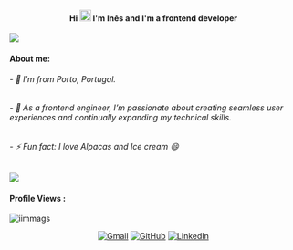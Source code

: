 
<h4 align="center">Hi <img src="https://media.giphy.com/media/hvRJCLFzcasrR4ia7z/giphy.gif" width="20"> I'm Inês and I'm a frontend developer </h4>

<a href="https://www.youtube.com/watch?v=dQw4w9WgXcQ"><img src="https://user-images.githubusercontent.com/73097560/115834477-dbab4500-a447-11eb-908a-139a6edaec5c.gif"></a>

<h4>About me:</h4>

<h6>- 🌱 I’m from Porto, Portugal.</h6>
<h6>- 💬 As a frontend engineer, I’m passionate about creating seamless user experiences and continually expanding my technical skills. </h6>
<h6>- ⚡ Fun fact: I love Alpacas and Ice cream 😄</h6>

<a href="https://www.youtube.com/watch?v=dQw4w9WgXcQ"><img src="https://user-images.githubusercontent.com/73097560/115834477-dbab4500-a447-11eb-908a-139a6edaec5c.gif"></a>

<p align="right"> <h4>Profile Views :</h4><img src="https://komarev.com/ghpvc/?username=iimmags&label=Profile%20views&color=0e75b6&style=flat" alt="iimmags" /> 
</p>

<p align="center">
	<a href="mailto:inn.mendes.11@gmail.com"><img img src="https://img.shields.io/badge/gmail-%23EA4335.svg?style=plastic&logo=gmail&logoColor=white" alt="Gmail"/></a>
	<a href="https://github.com/iimmags"><img src="https://img.shields.io/badge/github-%23181717.svg?style=plastic&logo=github&logoColor=white" alt="GitHub"/></a>
	<a href="https://www.linkedin.com/in/inesmmagalhaes/"><img src="https://img.shields.io/badge/linkedin-%230A66C2.svg?style=plastic&logo=linkedin&logoColor=white" alt="LinkedIn"/></a>
